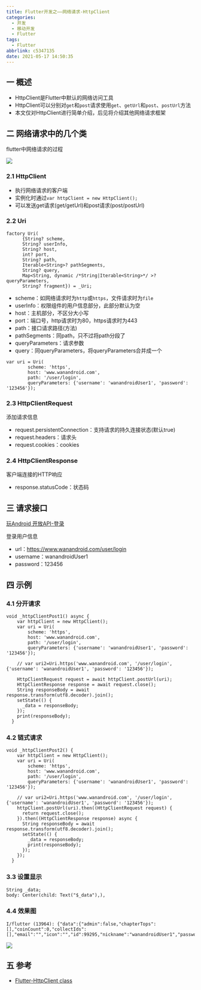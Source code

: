 ```yaml
---
title: Flutter开发之——网络请求-HttpClient
categories:
  - 开发
  - 移动开发
  - Flutter
tags:
  - Flutter
abbrlink: c5347135
date: 2021-05-17 14:50:35
---
```

## 一 概述

* HttpClient是Flutter中默认的网络访问工具
* HttpClient可以分别对`get`和`post`请求使用`get`、`getUrl`和`post`、`postUrl`方法
* 本文仅对HttpClient进行简单介绍，后见将介绍其他网络请求框架

<!--more-->

## 二 网络请求中的几个类

flutter中网络请求的过程

![][1]

### 2.1 HttpClient

* 执行网络请求的客户端
* 实例化时通过`var httpClient = new HttpClient();`
* 可以发送get请求(get/getUrl)和post请求(post/postUrl)

### 2.2 Uri

```
factory Uri(
      {String? scheme,
      String? userInfo,
      String? host,
      int? port,
      String? path,
      Iterable<String>? pathSegments,
      String? query,
      Map<String, dynamic /*String|Iterable<String>*/ >? queryParameters,
      String? fragment}) = _Uri;
```

* scheme：如网络请求时为`http`或`https`，文件请求时为`file`
* userInfo：权限组件的用户信息部分，此部分默认为空
* host：主机部分，不区分大小写
* port：端口号，http请求时为80，https请求时为443
* path：接口请求路径(方法)
* pathSegments：同path，只不过将path分段了
* queryParameters：请求参数
* query：同queryParameters，将queryParameters合并成一个

```
var uri = Uri(
        scheme: 'https',
        host: 'www.wanandroid.com',
        path: '/user/login',
        queryParameters: {'username': 'wanandroidUser1', 'password': '123456'});
```

### 2.3 HttpClientRequest

添加请求信息

* request.persistentConnection：支持请求的持久连接状态(默认true)
* request.headers：请求头
* request.cookies：cookies

### 2.4 HttpClientResponse

客户端连接的HTTP响应

* response.statusCode：状态码

## 三 请求接口

[玩Android 开放API-登录](https://wanandroid.com/blog/show/2)

登录用户信息

* url：https://www.wanandroid.com/user/login
* username：wanandroidUser1
* password：123456

## 四 示例

### 4.1 分开请求

```
void _httpClientPost1() async {
    var httpClient = new HttpClient();
    var uri = Uri(
        scheme: 'https',
        host: 'www.wanandroid.com',
        path: '/user/login',
        queryParameters: {'username': 'wanandroidUser1', 'password': '123456'});

    // var uri2=Uri.https('www.wanandroid.com', '/user/login',{'username': 'wanandroidUser1', 'password': '123456'});

    HttpClientRequest request = await httpClient.postUrl(uri);
    HttpClientResponse response = await request.close();
    String responseBody = await response.transform(utf8.decoder).join();
    setState(() {
      _data = responseBody;
    });
    print(responseBody);
  }
```

### 4.2 链式请求

```
void _httpClientPost2() {
    var httpClient = new HttpClient();
    var uri = Uri(
        scheme: 'https',
        host: 'www.wanandroid.com',
        path: '/user/login',
        queryParameters: {'username': 'wanandroidUser1', 'password': '123456'});

    // var uri2=Uri.https('www.wanandroid.com', '/user/login',{'username': 'wanandroidUser1', 'password': '123456'});
    httpClient.postUrl(uri).then((HttpClientRequest request) {
      return request.close();
    }).then((HttpClientResponse response) async {
      String responseBody = await response.transform(utf8.decoder).join();
      setState(() {
        _data = responseBody;
        print(responseBody);
      });
    });
  }
```

### 3.3 设置显示

```
String _data;
body: Center(child: Text("$_data"),),
```

### 4.4 效果图

```
I/flutter (13964): {"data":{"admin":false,"chapterTops":[],"coinCount":0,"collectIds":[],"email":"","icon":"","id":99295,"nickname":"wanandroidUser1","password":"","publicName":"wanandroidUser1","token":"","type":0,"username":"wanandroidUser1"},"errorCode":0,"errorMsg":""}
```
![][2]

## 五 参考
* [Flutter-HttpClient class](https://api.dart.dev/stable/2.13.0/dart-io/HttpClient-class.html)


[1]:https://cdn.jsdelivr.net/gh/PGzxc/CDN@master/blog-flutter/flutter-http-process.png
[2]:https://cdn.jsdelivr.net/gh/PGzxc/CDN@master/blog-flutter/flutter-httpclient-sample.png
